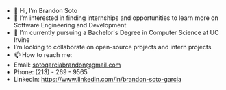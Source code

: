 - 👋 Hi, I’m Brandon Soto
- 👀 I’m interested in finding internships and opportunities to learn more on Software Engineering and Development
- 🌱 I’m currently pursuing a Bachelor's Degree in Computer Science at UC Irvine
- I’m looking to collaborate on open-source projects and intern projects
- 📫 How to reach me:
- Email: sotogarciabrandon@gmail.com
- Phone: (213) - 269 - 9565
- LinkedIn: https://www.linkedin.com/in/brandon-soto-garcia

<!---
BrandonMager/BrandonMager is a ✨ special ✨ repository because its `README.md` (this file) appears on your GitHub profile.
You can click the Preview link to take a look at your changes.
--->
